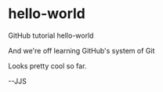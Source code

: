 # hello-world
GitHub tutorial hello-world

And we're off learning GitHub's system of Git

Looks pretty cool so far.

--JJS
